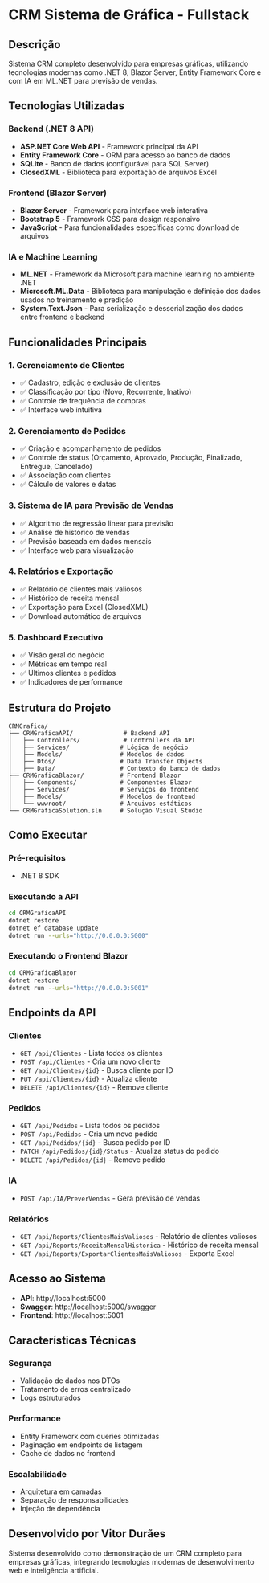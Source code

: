 # CRM Sistema de Gráfica - Fullstack

## Descrição

Sistema CRM completo desenvolvido para empresas gráficas, utilizando tecnologias modernas como .NET 8, Blazor Server, Entity Framework Core e com IA em ML.NET para previsão de vendas.

## Tecnologias Utilizadas

### Backend (.NET 8 API)
- **ASP.NET Core Web API** - Framework principal da API
- **Entity Framework Core** - ORM para acesso ao banco de dados
- **SQLite** - Banco de dados (configurável para SQL Server)
- **ClosedXML** - Biblioteca para exportação de arquivos Excel

### Frontend (Blazor Server)
- **Blazor Server** - Framework para interface web interativa
- **Bootstrap 5** - Framework CSS para design responsivo
- **JavaScript** - Para funcionalidades específicas como download de arquivos

### IA e Machine Learning
- **ML.NET** - Framework da Microsoft para machine learning no ambiente .NET
- **Microsoft.ML.Data** - Biblioteca para manipulação e definição dos dados usados no treinamento e predição
- **System.Text.Json** - Para serialização e desserialização dos dados entre frontend e backend

## Funcionalidades Principais

### 1. Gerenciamento de Clientes
- ✅ Cadastro, edição e exclusão de clientes
- ✅ Classificação por tipo (Novo, Recorrente, Inativo)
- ✅ Controle de frequência de compras
- ✅ Interface web intuitiva

### 2. Gerenciamento de Pedidos
- ✅ Criação e acompanhamento de pedidos
- ✅ Controle de status (Orçamento, Aprovado, Produção, Finalizado, Entregue, Cancelado)
- ✅ Associação com clientes
- ✅ Cálculo de valores e datas

### 3. Sistema de IA para Previsão de Vendas
- ✅ Algoritmo de regressão linear para previsão
- ✅ Análise de histórico de vendas
- ✅ Previsão baseada em dados mensais
- ✅ Interface web para visualização

### 4. Relatórios e Exportação
- ✅ Relatório de clientes mais valiosos
- ✅ Histórico de receita mensal
- ✅ Exportação para Excel (ClosedXML)
- ✅ Download automático de arquivos

### 5. Dashboard Executivo
- ✅ Visão geral do negócio
- ✅ Métricas em tempo real
- ✅ Últimos clientes e pedidos
- ✅ Indicadores de performance

## Estrutura do Projeto

```
CRMGrafica/
├── CRMGraficaAPI/              # Backend API
│   ├── Controllers/            # Controllers da API
│   ├── Services/              # Lógica de negócio
│   ├── Models/                # Modelos de dados
│   ├── Dtos/                  # Data Transfer Objects
│   ├── Data/                  # Contexto do banco de dados
├── CRMGraficaBlazor/          # Frontend Blazor
│   ├── Components/            # Componentes Blazor
│   ├── Services/              # Serviços do frontend
│   ├── Models/                # Modelos do frontend
│   └── wwwroot/               # Arquivos estáticos
└── CRMGraficaSolution.sln     # Solução Visual Studio
```

## Como Executar

### Pré-requisitos
- .NET 8 SDK

### Executando a API
```bash
cd CRMGraficaAPI
dotnet restore
dotnet ef database update
dotnet run --urls="http://0.0.0.0:5000"
```

### Executando o Frontend Blazor
```bash
cd CRMGraficaBlazor
dotnet restore
dotnet run --urls="http://0.0.0.0:5001"
```

## Endpoints da API

### Clientes
- `GET /api/Clientes` - Lista todos os clientes
- `POST /api/Clientes` - Cria um novo cliente
- `GET /api/Clientes/{id}` - Busca cliente por ID
- `PUT /api/Clientes/{id}` - Atualiza cliente
- `DELETE /api/Clientes/{id}` - Remove cliente

### Pedidos
- `GET /api/Pedidos` - Lista todos os pedidos
- `POST /api/Pedidos` - Cria um novo pedido
- `GET /api/Pedidos/{id}` - Busca pedido por ID
- `PATCH /api/Pedidos/{id}/Status` - Atualiza status do pedido
- `DELETE /api/Pedidos/{id}` - Remove pedido

### IA
- `POST /api/IA/PreverVendas` - Gera previsão de vendas

### Relatórios
- `GET /api/Reports/ClientesMaisValiosos` - Relatório de clientes valiosos
- `GET /api/Reports/ReceitaMensalHistorica` - Histórico de receita mensal
- `GET /api/Reports/ExportarClientesMaisValiosos` - Exporta Excel

## Acesso ao Sistema

- **API**: http://localhost:5000
- **Swagger**: http://localhost:5000/swagger
- **Frontend**: http://localhost:5001

## Características Técnicas

### Segurança
- Validação de dados nos DTOs
- Tratamento de erros centralizado
- Logs estruturados

### Performance
- Entity Framework com queries otimizadas
- Paginação em endpoints de listagem
- Cache de dados no frontend

### Escalabilidade
- Arquitetura em camadas
- Separação de responsabilidades
- Injeção de dependência


## Desenvolvido por Vitor Durães

Sistema desenvolvido como demonstração de um CRM completo para empresas gráficas, integrando tecnologias modernas de desenvolvimento web e inteligência artificial.

